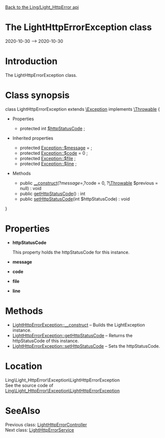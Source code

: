 [Back to the Ling/Light_HttpError api](https://github.com/lingtalfi/Light_HttpError/blob/master/doc/api/Ling/Light_HttpError.md)



The LightHttpErrorException class
================
2020-10-30 --> 2020-10-30






Introduction
============

The LightHttpErrorException class.



Class synopsis
==============


class <span class="pl-k">LightHttpErrorException</span> extends [\Exception](http://php.net/manual/en/class.exception.php) implements [\Throwable](http://php.net/manual/en/class.throwable.php) {

- Properties
    - protected int [$httpStatusCode](#property-httpStatusCode) ;

- Inherited properties
    - protected  [Exception::$message](#property-message) =  ;
    - protected  [Exception::$code](#property-code) = 0 ;
    - protected  [Exception::$file](#property-file) ;
    - protected  [Exception::$line](#property-line) ;

- Methods
    - public [__construct](https://github.com/lingtalfi/Light_HttpError/blob/master/doc/api/Ling/Light_HttpError/Exception/LightHttpErrorException/__construct.md)(?$message = , ?$code = 0, ?[\Throwable](http://php.net/manual/en/class.throwable.php) $previous = null) : void
    - public [getHttpStatusCode](https://github.com/lingtalfi/Light_HttpError/blob/master/doc/api/Ling/Light_HttpError/Exception/LightHttpErrorException/getHttpStatusCode.md)() : int
    - public [setHttpStatusCode](https://github.com/lingtalfi/Light_HttpError/blob/master/doc/api/Ling/Light_HttpError/Exception/LightHttpErrorException/setHttpStatusCode.md)(int $httpStatusCode) : void

}




Properties
=============

- <span id="property-httpStatusCode"><b>httpStatusCode</b></span>

    This property holds the httpStatusCode for this instance.
    
    

- <span id="property-message"><b>message</b></span>

    
    
    

- <span id="property-code"><b>code</b></span>

    
    
    

- <span id="property-file"><b>file</b></span>

    
    
    

- <span id="property-line"><b>line</b></span>

    
    
    



Methods
==============

- [LightHttpErrorException::__construct](https://github.com/lingtalfi/Light_HttpError/blob/master/doc/api/Ling/Light_HttpError/Exception/LightHttpErrorException/__construct.md) &ndash; Builds the LightException instance.
- [LightHttpErrorException::getHttpStatusCode](https://github.com/lingtalfi/Light_HttpError/blob/master/doc/api/Ling/Light_HttpError/Exception/LightHttpErrorException/getHttpStatusCode.md) &ndash; Returns the httpStatusCode of this instance.
- [LightHttpErrorException::setHttpStatusCode](https://github.com/lingtalfi/Light_HttpError/blob/master/doc/api/Ling/Light_HttpError/Exception/LightHttpErrorException/setHttpStatusCode.md) &ndash; Sets the httpStatusCode.





Location
=============
Ling\Light_HttpError\Exception\LightHttpErrorException<br>
See the source code of [Ling\Light_HttpError\Exception\LightHttpErrorException](https://github.com/lingtalfi/Light_HttpError/blob/master/Exception/LightHttpErrorException.php)



SeeAlso
==============
Previous class: [LightHttpErrorController](https://github.com/lingtalfi/Light_HttpError/blob/master/doc/api/Ling/Light_HttpError/Controller/LightHttpErrorController.md)<br>Next class: [LightHttpErrorService](https://github.com/lingtalfi/Light_HttpError/blob/master/doc/api/Ling/Light_HttpError/Service/LightHttpErrorService.md)<br>
